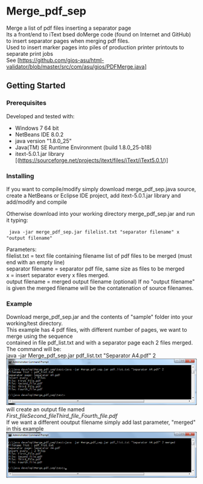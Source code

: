 # Merge_pdf_sep
Merge a list of pdf files inserting a separator page  
Its a front/end to iText bsed doMerge code (found on Internet and GitHub) to insert separator pages when merging pdf files.   
Used to insert marker pages into piles of production printer printouts to separate print jobs  
See [https://github.com/gios-asu/html-validator/blob/master/src/com/asu/gios/PDFMerge.java]

## Getting Started

### Prerequisites
Developed and tested with:
 + Windows 7 64 bit
 + NetBeans IDE 8.0.2
 + java version "1.8.0_25"
 + Java(TM) SE Runtime Environment (build 1.8.0_25-b18)
 + itext-5.0.1.jar library [(https://sourceforge.net/projects/itext/files/iText/iText5.0.1/)]  

### Installing
If you want to compile/modify simply download merge_pdf_sep.java source, create a NetBeans or Eclipse IDE project, add itext-5.0.1.jar library and add/modify and compile

Otherwise download into your working directory merge_pdf_sep.jar and run it typing:

     java -jar merge_pdf_sep.jar filelist.txt "separator filename" x "output filename"


Parameters:  
 filelist.txt = text file containing filename list of pdf files to be merged (must end with an empty line)  
 separator filename = separator pdf file, same size as files to be merged  
 x = insert separator every x files merged.  
 output filename = merged output filename (optional)
If no "output filename" is given the merged filename will be the contatenation of source filenames.  
 
### Example
Download merge_pdf_sep.jar and the contents of "sample" folder into your working/test directory.  
This example has 4 pdf files, with different number of pages, we want to merge using the sequence  
contained in file pdf_list.txt and with a separator page each 2 files merged.  
The command will be:  
java -jar Merge_pdf_sep.jar pdf_list.txt "Separator A4.pdf" 2  
![alt text](https://github.com/fufububu/merge_pdf_sep/blob/master/sample1.png)  
will create an output file named *First_fileSecond_fileThird_file_Fourth_file.pdf*  
If we want a different ooutput filename simply add last parameter, "merged" in this example  
![alt text](https://github.com/fufububu/merge_pdf_sep/blob/master/sample2.png)  


